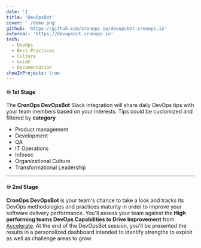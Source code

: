 ```yaml
---
date: '1'
title: 'DevOpsBot'
cover: './demo.png'
github: 'https://github.com/cronops-io/devopsbot.cronops.io'
external: 'https://devopsbot.cronops.io'
tech:
  - DevOps
  - Best Practices
  - Culture
  - Guide
  - Documentation
showInProjects: true
---
```


#### **♾ 1st Stage**
The **CronOps DevOpsBot** Slack integration will share daily DevOps tips with your team members
based on your interests. Tips could be customized and filtered by **category**
* Product management
* Development
* QA
* IT Operations
* Infosec
* Organizational Culture
* Transformational Leadership

---

#### **♾ 2nd Stage**
**CronOps DevOpsBot** is your team's chance to take a look and tracks its DevOps methodologies and practices
maturity in order to improve your software delivery performance.
You'll assess your team against the **High performing teams DevOps Capabilities to Drive Improvement** from
[Accelerate](https://www.oreilly.com/library/view/accelerate/9781457191435/).
At the end of the DevOpsBot session, you'll be presented the results in a personalized dashboard intended to identify
strengths to exploit as well as challenge areas to grow.
